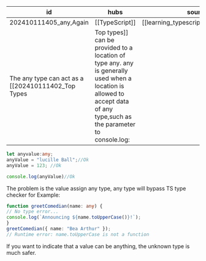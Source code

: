 
| id                     | hubs           | source                               |
| ---------------------- | -------------- | ------------------------------------ |
| 202410111405_any,Again | [[TypeScript]] | [[learning_typescript.pdf#page=151]] |
The any type can act as a [[202410111402_Top Types|Top types]]  can be provided to a location of type any. any is generally used when a location is allowed to accept data of any type,such as the parameter to console.log:
```ts
let anyvalue:any;
anyValue = "lucille Ball";//Ok
anyValue = 123; //Ok

console.log(anyValue)//Ok
```
The problem is the value assign any type, any type will bypass TS type checker
for Example:
```ts
function greetComedian(name: any) {
// No type error...
console.log(`Announcing ${name.toUpperCase()}!`);
}
greetComedian({ name: "Bea Arthur" });
// Runtime error: name.toUpperCase is not a function
```
If you want to indicate that a value can be anything, the unknown type is much safer.